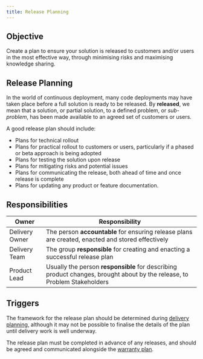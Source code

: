 ```yaml
---
title: Release Planning
---
```


## Objective

Create a plan to ensure your solution is released to customers and/or users in the most effective way, through minimising risks and maximising knowledge sharing.
 
## Release Planning

In the world of continuous deployment, many code deployments may have taken place before a full solution is ready to be released. By **released**, we mean that a solution, or partial solution, to a defined problem, or *sub-problem*, has been made available to an agreed set of customers or users.

A good release plan should include:
- Plans for technical rollout
- Plans for practical rollout to customers or users, particularly if a phased or beta approach is being adopted
- Plans for testing the solution upon release
- Plans for mitigating risks and potential issues
- Plans for communicating the release, both ahead of time and once release is complete
- Plans for updating any product or feature documentation.
 
## Responsibilities
| Owner | Responsibility |
| - | - |
| Delivery Owner | The person **accountable** for ensuring release plans are created, enacted and stored effectively
| Delivery Team | The group **responsible** for creating and enacting a successful release plan
| Product Lead | Usually the person **responsible** for describing product changes, brought about by the release, to Problem Stakeholders
 
## Triggers

The framework for the release plan should be determined during [delivery planning](../Delivery-Governance/Delivery-Planning.md), although it may not be possible to finalise the details of the plan until delivery work is well underway.

The release plan must be completed in advance of any releases, and should be agreed and communicated alongside the [warranty plan](../Delivery-Governance/Warranty.md).